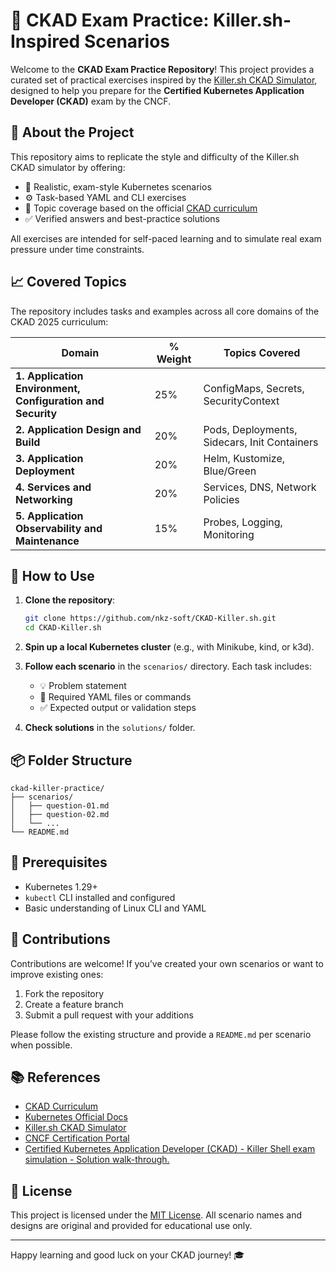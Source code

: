 # 🚀 CKAD Exam Practice: Killer.sh-Inspired Scenarios

Welcome to the **CKAD Exam Practice Repository**! This project provides a curated set of practical exercises inspired by the [Killer.sh CKAD Simulator](https://killer.sh/ckad/), designed to help you prepare for the **Certified Kubernetes Application Developer (CKAD)** exam by the CNCF.

## 📘 About the Project

This repository aims to replicate the style and difficulty of the Killer.sh CKAD simulator by offering:

* 📂 Realistic, exam-style Kubernetes scenarios
* ⚙️ Task-based YAML and CLI exercises
* 🧠 Topic coverage based on the official [CKAD curriculum](https://github.com/cncf/curriculum)
* ✅ Verified answers and best-practice solutions

All exercises are intended for self-paced learning and to simulate real exam pressure under time constraints.

## 📈 Covered Topics

The repository includes tasks and examples across all core domains of the CKAD 2025 curriculum:

| Domain  | % Weight | Topics Covered                               |
| ------- |----------|----------------------------------------------|
| **1. Application Environment, Configuration and Security** | 25%      | ConfigMaps, Secrets, SecurityContext         |
| **2. Application Design and Build** | 20%      | Pods, Deployments, Sidecars, Init Containers |
| **3. Application Deployment** | 20%      | Helm, Kustomize, Blue/Green                  |
| **4. Services and Networking** | 20%      | Services, DNS, Network Policies              |
| **5. Application Observability and Maintenance** | 15%      | Probes, Logging, Monitoring                  |

## 🏁 How to Use

1. **Clone the repository**:

   ```bash
   git clone https://github.com/nkz-soft/CKAD-Killer.sh.git
   cd CKAD-Killer.sh
   ```

2. **Spin up a local Kubernetes cluster** (e.g., with Minikube, kind, or k3d).

3. **Follow each scenario** in the `scenarios/` directory. Each task includes:

   * 💡 Problem statement
   * 📁 Required YAML files or commands
   * ✅ Expected output or validation steps

4. **Check solutions** in the `solutions/` folder.

## 📦 Folder Structure

```
ckad-killer-practice/
├── scenarios/
│   ├── question-01.md
│   ├── question-02.md
│   └── ...
└── README.md
```

## 🚰 Prerequisites

* Kubernetes 1.29+
* `kubectl` CLI installed and configured
* Basic understanding of Linux CLI and YAML

## 🤝 Contributions

Contributions are welcome! If you’ve created your own scenarios or want to improve existing ones:

1. Fork the repository
2. Create a feature branch
3. Submit a pull request with your additions

Please follow the existing structure and provide a `README.md` per scenario when possible.

## 📚 References

* [CKAD Curriculum](https://github.com/cncf/curriculum)
* [Kubernetes Official Docs](https://kubernetes.io/docs/)
* [Killer.sh CKAD Simulator](https://killer.sh/ckad/)
* [CNCF Certification Portal](https://training.linuxfoundation.org/certification/)
* [Certified Kubernetes Application Developer (CKAD) - Killer Shell exam simulation - Solution walk-through.
](https://www.youtube.com/playlist?list=PLpbwBK0ptssyIgAoHR-611wt3O9wobS8T)

## 🧪 License

This project is licensed under the [MIT License](LICENSE). All scenario names and designs are original and provided for educational use only.

---

Happy learning and good luck on your CKAD journey! 🎓
